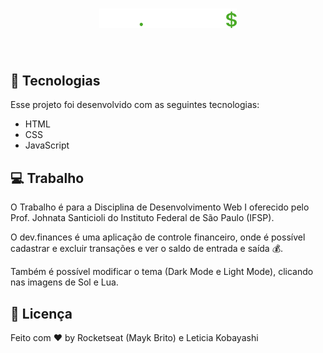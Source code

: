 <h1 align="center">
  <img alt="dev.finances" title="dev.finances" src="./assets/logo.svg" width="220px" />
</h1>

<br>

## 🚀 Tecnologias

Esse projeto foi desenvolvido com as seguintes tecnologias:

- HTML
- CSS
- JavaScript

## 💻 Trabalho

O Trabalho é para a Disciplina de Desenvolvimento Web I oferecido pelo Prof. Johnata Santicioli do Instituto Federal de São Paulo (IFSP).

O dev.finances é uma aplicação de controle financeiro, onde é possível cadastrar e excluir transações e ver o saldo de entrada e saída 💰.

Também é possível modificar o tema (Dark Mode e Light Mode), clicando nas imagens de Sol e Lua.

## 📝 Licença

Feito com ♥ by Rocketseat (Mayk Brito) e Leticia Kobayashi
